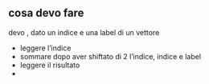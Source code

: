 ## cosa devo fare
devo , dato un indice e una label di un vettore
- leggere l’indice
- sommare dopo aver shiftato di 2 l’indice, indice e label
- leggere il risultato
- 